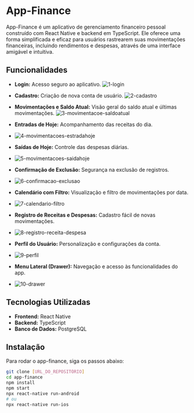 # App-Finance

App-Finance é um aplicativo de gerenciamento financeiro pessoal construído com React Native e backend em TypeScript. Ele oferece uma forma simplificada e eficaz para usuários rastrearem suas movimentações financeiras, incluindo rendimentos e despesas, através de uma interface amigável e intuitiva.

## Funcionalidades

- **Login:** Acesso seguro ao aplicativo.
![1-login](https://github.com/thiarly/app-finance/assets/13594903/e99bb848-e84c-4d61-8e99-454698fb8d5a)


- **Cadastro:** Criação de nova conta de usuário.
![2-cadastro](https://github.com/thiarly/app-finance/assets/13594903/383ccb88-949a-4092-bab8-a397b27ee158)

  
- **Movimentações e Saldo Atual:** Visão geral do saldo atual e últimas movimentações.
![3-movimentacoe-saldoatual](https://github.com/thiarly/app-finance/assets/13594903/0ff1f2e7-6ee0-4a04-9ea6-fb1f710be086)

  
- **Entradas de Hoje:** Acompanhamento das receitas do dia.
- ![4-movimentacoes-estradahoje](https://github.com/thiarly/app-finance/assets/13594903/27756d6f-8c10-4e0c-85d9-e9117a219001)

- **Saídas de Hoje:** Controle das despesas diárias.
- ![5-movimentacoes-saidahoje](https://github.com/thiarly/app-finance/assets/13594903/22436217-6732-4f1c-9ec9-9ca3cf2047e7)

- **Confirmação de Exclusão:** Segurança na exclusão de registros.
- ![6-confirmacao-exclusao](https://github.com/thiarly/app-finance/assets/13594903/c39aa79d-da6a-4bea-afc6-f8cd1c23ff47)

- **Calendário com Filtro:** Visualização e filtro de movimentações por data.
- ![7-calendario-filtro](https://github.com/thiarly/app-finance/assets/13594903/ed238a8c-3dbb-470c-a34d-3614d02ca58a)

- **Registro de Receitas e Despesas:** Cadastro fácil de novas movimentações.
- ![8-registro-receita-despesa](https://github.com/thiarly/app-finance/assets/13594903/e33026d8-30aa-4a86-abec-e341a699c325)

- **Perfil do Usuário:** Personalização e configurações da conta.
- ![9-perfil](https://github.com/thiarly/app-finance/assets/13594903/936e407b-3024-4030-bde6-4493623f73ad)

- **Menu Lateral (Drawer):** Navegação e acesso às funcionalidades do app.
- ![10-drawer](https://github.com/thiarly/app-finance/assets/13594903/f2ac816b-9e27-4f1a-ae5e-44ac307239c1)

## Tecnologias Utilizadas

- **Frontend:** React Native
- **Backend:** TypeScript
- **Banco de Dados:** PostgreSQL

## Instalação

Para rodar o app-finance, siga os passos abaixo:

```bash
git clone [URL_DO_REPOSITÓRIO]
cd app-finance
npm install
npm start
npx react-native run-android
# ou
npx react-native run-ios
